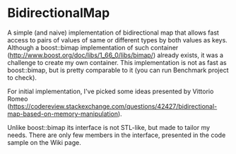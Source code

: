 # BidirectionalMap
A simple (and naive) implementation of bidirectional map that allows fast access to pairs of values of same or different types by both values as keys. Although a boost::bimap implementation of such container (http://www.boost.org/doc/libs/1_66_0/libs/bimap/) already exists, it was a challenge to create my own container. This implementation is not as fast as boost::bimap, but is pretty comparable to it (you can run Benchmark project to check).

For initial implementation, I've picked some ideas presented by Vittorio Romeo (https://codereview.stackexchange.com/questions/42427/bidirectional-map-based-on-memory-manipulation). 

Unlike boost::bimap its interface is not STL-like, but made to tailor my needs. There are only few members in the interface, presented in the code sample on the Wiki page.
